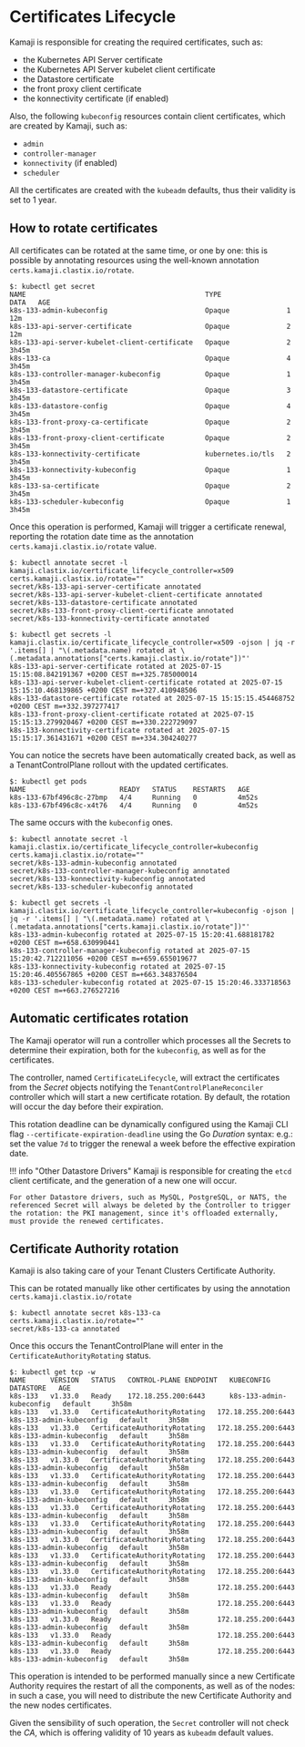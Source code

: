 # Certificates Lifecycle

Kamaji is responsible for creating the required certificates, such as:

- the Kubernetes API Server certificate
- the Kubernetes API Server kubelet client certificate
- the Datastore certificate
- the front proxy client certificate
- the konnectivity certificate (if enabled)

Also, the following `kubeconfig` resources contain client certificates, which are created by Kamaji, such as:

- `admin`
- `controller-manager`
- `konnectivity` (if enabled)
- `scheduler`

All the certificates are created with the `kubeadm` defaults, thus their validity is set to 1 year.

## How to rotate certificates

All certificates can be rotated at the same time, or one by one: this is possible by annotating resources using
the well-known annotation `certs.kamaji.clastix.io/rotate`.

```
$: kubectl get secret
NAME                                            TYPE                DATA   AGE
k8s-133-admin-kubeconfig                        Opaque              1      12m
k8s-133-api-server-certificate                  Opaque              2      12m
k8s-133-api-server-kubelet-client-certificate   Opaque              2      3h45m
k8s-133-ca                                      Opaque              4      3h45m
k8s-133-controller-manager-kubeconfig           Opaque              1      3h45m
k8s-133-datastore-certificate                   Opaque              3      3h45m
k8s-133-datastore-config                        Opaque              4      3h45m
k8s-133-front-proxy-ca-certificate              Opaque              2      3h45m
k8s-133-front-proxy-client-certificate          Opaque              2      3h45m
k8s-133-konnectivity-certificate                kubernetes.io/tls   2      3h45m
k8s-133-konnectivity-kubeconfig                 Opaque              1      3h45m
k8s-133-sa-certificate                          Opaque              2      3h45m
k8s-133-scheduler-kubeconfig                    Opaque              1      3h45m
```

Once this operation is performed, Kamaji will trigger a certificate renewal,
reporting the rotation date time as the annotation `certs.kamaji.clastix.io/rotate` value.

```
$: kubectl annotate secret -l kamaji.clastix.io/certificate_lifecycle_controller=x509 certs.kamaji.clastix.io/rotate=""
secret/k8s-133-api-server-certificate annotated
secret/k8s-133-api-server-kubelet-client-certificate annotated
secret/k8s-133-datastore-certificate annotated
secret/k8s-133-front-proxy-client-certificate annotated
secret/k8s-133-konnectivity-certificate annotated

$: kubectl get secrets -l kamaji.clastix.io/certificate_lifecycle_controller=x509 -ojson | jq -r '.items[] | "\(.metadata.name) rotated at \(.metadata.annotations["certs.kamaji.clastix.io/rotate"])"'
k8s-133-api-server-certificate rotated at 2025-07-15 15:15:08.842191367 +0200 CEST m=+325.785000014
k8s-133-api-server-kubelet-client-certificate rotated at 2025-07-15 15:15:10.468139865 +0200 CEST m=+327.410948506
k8s-133-datastore-certificate rotated at 2025-07-15 15:15:15.454468752 +0200 CEST m=+332.397277417
k8s-133-front-proxy-client-certificate rotated at 2025-07-15 15:15:13.279920467 +0200 CEST m=+330.222729097
k8s-133-konnectivity-certificate rotated at 2025-07-15 15:15:17.361431671 +0200 CEST m=+334.304240277
```

You can notice the secrets have been automatically created back, as well as a TenantControlPlane rollout with the updated certificates.

```
$: kubectl get pods
NAME                       READY   STATUS    RESTARTS   AGE
k8s-133-67bf496c8c-27bmp   4/4     Running   0          4m52s
k8s-133-67bf496c8c-x4t76   4/4     Running   0          4m52s
```

The same occurs with the `kubeconfig` ones.

```
$: kubectl annotate secret -l kamaji.clastix.io/certificate_lifecycle_controller=kubeconfig certs.kamaji.clastix.io/rotate=""
secret/k8s-133-admin-kubeconfig annotated
secret/k8s-133-controller-manager-kubeconfig annotated
secret/k8s-133-konnectivity-kubeconfig annotated
secret/k8s-133-scheduler-kubeconfig annotated

$: kubectl get secrets -l kamaji.clastix.io/certificate_lifecycle_controller=kubeconfig -ojson | jq -r '.items[] | "\(.metadata.name) rotated at \(.metadata.annotations["certs.kamaji.clastix.io/rotate"])"'
k8s-133-admin-kubeconfig rotated at 2025-07-15 15:20:41.688181782 +0200 CEST m=+658.630990441
k8s-133-controller-manager-kubeconfig rotated at 2025-07-15 15:20:42.712211056 +0200 CEST m=+659.655019677
k8s-133-konnectivity-kubeconfig rotated at 2025-07-15 15:20:46.405567865 +0200 CEST m=+663.348376504
k8s-133-scheduler-kubeconfig rotated at 2025-07-15 15:20:46.333718563 +0200 CEST m=+663.276527216
```

## Automatic certificates rotation

The Kamaji operator will run a controller which processes all the Secrets to determine their expiration, both for the `kubeconfig`, as well as for the certificates.

The controller, named `CertificateLifecycle`, will extract the certificates from the _Secret_ objects notifying the `TenantControlPlaneReconciler` controller which will start a new certificate rotation.
By default, the rotation will occur the day before their expiration.

This rotation deadline can be dynamically configured using the Kamaji CLI flag `--certificate-expiration-deadline` using the Go _Duration_ syntax:
e.g.: set the value `7d` to trigger the renewal a week before the effective expiration date.

!!! info "Other Datastore Drivers"
    Kamaji is responsible for creating the `etcd` client certificate, and the generation of a new one will occur.
    
    For other Datastore drivers, such as MySQL, PostgreSQL, or NATS, the referenced Secret will always be deleted by the Controller to trigger the rotation: the PKI management, since it's offloaded externally, must provide the renewed certificates.

## Certificate Authority rotation

Kamaji is also taking care of your Tenant Clusters Certificate Authority.

This can be rotated manually like other certificates by using the annotation `certs.kamaji.clastix.io/rotate`

```
$: kubectl annotate secret k8s-133-ca certs.kamaji.clastix.io/rotate="" 
secret/k8s-133-ca annotated
```

Once this occurs the TenantControlPlane will enter in the `CertificateAuthorityRotating` status.

```
$: kubectl get tcp -w
NAME      VERSION   STATUS   CONTROL-PLANE ENDPOINT   KUBECONFIG                 DATASTORE   AGE
k8s-133   v1.33.0   Ready    172.18.255.200:6443      k8s-133-admin-kubeconfig   default     3h58m
k8s-133   v1.33.0   CertificateAuthorityRotating   172.18.255.200:6443      k8s-133-admin-kubeconfig   default     3h58m
k8s-133   v1.33.0   CertificateAuthorityRotating   172.18.255.200:6443      k8s-133-admin-kubeconfig   default     3h58m
k8s-133   v1.33.0   CertificateAuthorityRotating   172.18.255.200:6443      k8s-133-admin-kubeconfig   default     3h58m
k8s-133   v1.33.0   CertificateAuthorityRotating   172.18.255.200:6443      k8s-133-admin-kubeconfig   default     3h58m
k8s-133   v1.33.0   CertificateAuthorityRotating   172.18.255.200:6443      k8s-133-admin-kubeconfig   default     3h58m
k8s-133   v1.33.0   CertificateAuthorityRotating   172.18.255.200:6443      k8s-133-admin-kubeconfig   default     3h58m
k8s-133   v1.33.0   CertificateAuthorityRotating   172.18.255.200:6443      k8s-133-admin-kubeconfig   default     3h58m
k8s-133   v1.33.0   CertificateAuthorityRotating   172.18.255.200:6443      k8s-133-admin-kubeconfig   default     3h58m
k8s-133   v1.33.0   CertificateAuthorityRotating   172.18.255.200:6443      k8s-133-admin-kubeconfig   default     3h58m
k8s-133   v1.33.0   CertificateAuthorityRotating   172.18.255.200:6443      k8s-133-admin-kubeconfig   default     3h58m
k8s-133   v1.33.0   CertificateAuthorityRotating   172.18.255.200:6443      k8s-133-admin-kubeconfig   default     3h58m
k8s-133   v1.33.0   Ready                          172.18.255.200:6443      k8s-133-admin-kubeconfig   default     3h58m
k8s-133   v1.33.0   Ready                          172.18.255.200:6443      k8s-133-admin-kubeconfig   default     3h58m
k8s-133   v1.33.0   Ready                          172.18.255.200:6443      k8s-133-admin-kubeconfig   default     3h58m
k8s-133   v1.33.0   Ready                          172.18.255.200:6443      k8s-133-admin-kubeconfig   default     3h58m
k8s-133   v1.33.0   Ready                          172.18.255.200:6443      k8s-133-admin-kubeconfig   default     3h58m
```

This operation is intended to be performed manually since a new Certificate Authority requires the restart of all the components,
as well as of the nodes: in such a case, you will need to distribute the new Certificate Authority and the new nodes certificates.

Given the sensibility of such operation, the `Secret` controller will not check the _CA_, which is offering validity of 10 years as `kubeadm` default values. 
